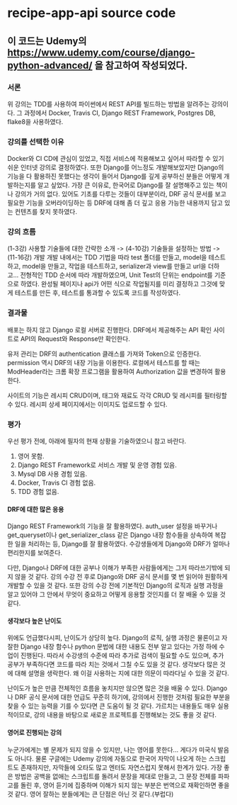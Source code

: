 # recipe-app-api source code

## 이 코드는 Udemy의 https://www.udemy.com/course/django-python-advanced/ 을 참고하여 작성되었다.

### 서론

위 강의는 TDD를 사용하여 파이썬에서 REST API를 빌드하는 방법을 알려주는 강의이다.
그 과정에서 Docker, Travis CI, Django REST Framework, Postgres DB, flake8을 사용하였다.

### 강의를 선택한 이유

Docker와 CI CD에 관심이 있었고, 직접 서비스에 적용해보고 싶어서 따라할 수 있기 쉬운 인터넷 강의로 결정하였다.
또한 Django를 어느정도 개발해보았지만 Django의 기능을 다 활용하진 못했다는 생각이 들어서 Django를 깊게 공부하신 분들은 어떻게 개발하는지를 알고 싶었다.
가장 큰 이유로, 한국어로 Django를 잘 설명해주고 있는 책이나 강의가 거의 없다. 있어도 기초를 다루는 것들이 대부분이라, DRF 공식 문서를 보고 필요한 기능을 오버라이딩하는 등 DRF에 대해 좀 더 깊고 응용 가능한 내용까지 담고 있는 컨텐츠를 찾지 못하였다.

### 강의 흐름

(1-3강) 사용할 기술들에 대한 간략한 소개 -> (4-10강) 기술들을 설정하는 방법 -> (11-16강) 개발
개발 내에서는 TDD 기법을 따라 test 폴더를 만들고, model을 테스트하고, model을 만들고, 작업을 테스트하고, serializer과 view를 만들고 url을 더하고... 전형적인 TDD 순서에 따라 개발하였으며, Unit Test의 단위는 endpoint를 기준으로 하였다.
완성될 페이지나 api가 어떤 식으로 작업될지를 미리 결정하고 그것에 맞게 테스트를 만든 후, 테스트를 통과할 수 있도록 코드를 작성하였다.

### 결과물

배포는 하지 않고 Django 로컬 서버로 진행한다. DRF에서 제공해주는 API 확인 사이트로 API의 Request와 Response만 확인한다.

유저 관리는 DRF의 authentication 클래스를 가져와 Token으로 인증한다. permission 역시 DRF의 내장 기능을 이용한다. 로컬에서 테스트를 할 때는 ModHeader라는 크롬 확장 프로그램을 활용하여 Authorization 값을 변경하여 활용한다.

사이트의 기능은 레시피 CRUD이며, 태그와 재료도 각각 CRUD 및 레시피를 필터링할 수 있다. 레시피 상세 페이지에서는 이미지도 업로드할 수 있다.

### 평가

우선 평가 전에, 아래에 필자의 현재 상황을 기술하였으니 참고 바란다.

1. 영어 못함.
2. Django REST Framework로 서비스 개발 및 운영 경험 있음.
3. Mysql DB 사용 경험 있음.
4. Docker, Travis CI 경험 없음.
5. TDD 경험 없음.

#### DRF에 대한 많은 응용

Django REST Framework의 기능을 잘 활용하였다. auth_user 설정을 바꾸거나 get_queryset이나 get_serializer_class 같은 Django 내장 함수들을 상속하여 복잡한 일을 처리하는 등, Django를 잘 활용하였다. 수강생들에게 Django와 DRF가 얼마나 편리한지를 보여준다.

다만, Django나 DRF에 대한 공부나 이해가 부족한 사람들에게는 그저 따라쓰기밖에 되지 않을 것 같다. 강의 수강 전 후로 Django와 DRF 공식 문서를 몇 번 읽어야 원활하게 개발할 수 있을 것 같다. 또한 강의 수강 전에 기본적인 Django의 로직과 실행 과정을 알고 있어야 그 안에서 무엇이 중요하고 어떻게 응용할 것인지를 더 잘 배울 수 있을 것 같다.

#### 생각보다 높은 난이도

위에도 언급했다시피, 난이도가 상당히 높다. Django의 로직, 실행 과정은 물론이고 자잘한 Django 내장 함수나 python 문법에 대한 내용도 전부 알고 있다는 가정 하에 수업이 진행된다. 따라서 수강생의 수준에 따라 추가로 검색이 필요할 수도 있으며, 추가 공부가 부족하다면 코드를 따라 치는 것에서 그칠 수도 있을 것 같다. 생각보다 많은 것에 대해 설명을 생락한다. 왜 이걸 사용하는 지에 대한 의문이 따라다닐 수 있을 것 같다.

난이도가 높은 만큼 전체적인 흐름을 놓치지만 않으면 많은 것을 배울 수 있다. Django나 DRF 공식 문서에 대한 언급도 꾸준히 하기에, 강의에서 진행한 것처럼 필요한 부분을 찾을 수 있는 능력을 기를 수 있다면 큰 도움이 될 것 같다. 가르치는 내용들도 매우 실용적이므로, 강의 내용을 바탕으로 새로운 프로젝트를 진행해보는 것도 좋을 것 같다.

#### 영어로 진행되는 강의

누군가에게는 별 문제가 되지 않을 수 있지만, 나는 영어를 못한다... 게다가 미국식 발음도 아니다. 물론 구글에는 Udemy 강의에 자동으로 한국어 자막이 나오게 하는 스크립트도 존재하지만, 자막들에 오타도 많고 엔터도 자연스럽지 못해서 한계가 있다. 가장 좋은 방법은 공백을 없애는 스크립트를 돌려서 문장을 제대로 만들고, 그 문장 전체를 파파고를 돌린 후, 영어 듣기에 집중하며 이해가 되지 않는 부분은 번역으로 재확인하면 좋을 것 같다.
영어 잘하는 분들에게는 큰 단점은 아닌 것 같다.(부럽다)
